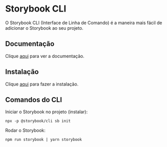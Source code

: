 # Storybook CLI

O Storybook CLI (Interface de Linha de Comando) é a maneira mais fácil de adicionar o Storybook ao seu projeto.

## Documentação

Clique [aqui](https://github.com/storybookjs/storybook) para ver a documentação.

## Instalação

Clique [aqui](https://www.npmjs.com/package/@storybook/cli) para fazer a instalação.

## Comandos do CLI

Iniciar o Storybook no projeto (instalar):

```
npx -p @storybook/cli sb init
```

Rodar o Storybook:

```
npm run storybook | yarn storybook
```